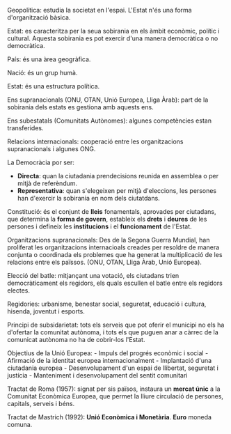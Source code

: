 Geopolítica: estudia la societat en l'espai. L'Estat n'és una forma d'organització bàsica.

Estat: es caracteritza per la seua sobirania en els àmbit econòmic, polític i cultural. Aquesta sobirania es pot exercir d'una manera democràtica o no democràtica.

País: és una àrea geogràfica.

Nació: és un grup humà.

Estat: és una estructura política.

Ens supranacionals (ONU, OTAN, Unió Europea, Lliga Àrab): part de la sobirania dels estats es gestiona amb aquests ens.

Ens subestatals (Comunitats Autònomes): algunes competències estan transferides.

Relacions internacionals: cooperació entre les organitzacions supranacionals i algunes ONG.

La Democràcia por ser:
- **Directa**: quan la ciutadania prendecisions reunida en assemblea o per mitjà de referèndum.
- **Representativa**: quan s'elegeixen per mitjà d'eleccions, les persones han d'exercir la sobirania en nom dels ciutatdans.

Constitució: és el conjunt de **lleis** fonamentals, aprovades per ciutadans, que determina la **forma de govern**, estableix els **drets** i **deures** de les persones i defineix les **institucions** i el **funcionament** de l'Estat.

Organitzacions supranacionals: Des de la Segona Guerra Mundial, han proliferat les organitzacions internacioals creades per resoldre de manera conjunta o coordinada els problemes que ha generat la multiplicació de les relacions entre els païssos. (ONU, OTAN, Lliga Àrab, Unió Europea).

Elecció del batle: mitjançant una votació, els ciutadans trien democràticament els regidors, els quals escullen el batle entre els regidors electes.

Regidories: urbanisme, benestar social, seguretat, educació i cultura, hisenda, joventut i esports.

Principi de subsidarietat: tots els serveis que pot oferir el municipi no els ha d'ofertar la comunitat autònoma, i tots els que puguen anar a càrrec de la comunicat autònoma no ha de cobrir-los l'Estat.

Objectius de la Unió Europea:
    - Impuls del progrés econòmic i social
    - Afirmació de la identitat europea internacionalment
    - Implantació d'una ciutadania europea
    - Desenvolupament d'un espai de llibertat, seguretat i justícia
    - Manteniment i desenvolupament del sentit comunitari

Tractat de Roma (1957): signat per sis països, instaura un **mercat únic** a la Comunitat Econòmica Europea, que permet la lliure circulació de persones, capitals, serveis i béns.

Tractat de Mastrich (1992): **Unió Econòmica i Monetària**. **Euro** moneda comuna.